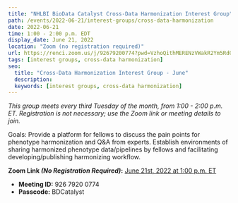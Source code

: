 ```yaml
---
title: "NHLBI BioData Catalyst Cross-Data Harmonization Interest Group"
path: /events/2022-06-21/interest-groups/cross-data-harmonization
date: 2022-06-21
time: 1:00 - 2:00 p.m. EDT
display_date: June 21, 2022
location: "Zoom (no registration required)"
url: https://renci.zoom.us/j/92679200774?pwd=VzhoQithMERENzVWakR2Ym5Rd0tydz09
tags: [interest groups, cross-data harmonization]
seo:
  title: "Cross-Data Harmonization Interest Group - June"
  description:
  keywords: [interest groups, cross-data harmonization]
---
```


*This group meets every third Tuesday of the month, from 1:00 - 2:00 p.m. ET. Registration is not necessary; use the Zoom link or meeting details to join.*

Goals: Provide a platform for fellows to discuss the pain points for phenotype harmonization and Q&A from experts. Establish environments of sharing harmonized phenotype data/pipelines by fellows and facilitating developing/publishing harmonizing workflow.

**Zoom Link *(No Registration Required)*:** [June 21st, 2022 at 1:00 p.m. ET](https://renci.zoom.us/j/92679200774?pwd=VzhoQithMERENzVWakR2Ym5Rd0tydz09)
- **Meeting ID:** 926 7920 0774
- **Passcode:** BDCatalyst
